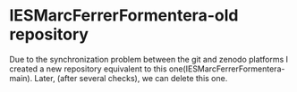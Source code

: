 # IESMarcFerrerFormentera-old repository
Due to the synchronization problem between the git and zenodo platforms I created a new repository equivalent to this one(IESMarcFerrerFormentera-main). Later, (after several checks), we can delete this one.
